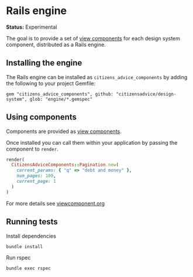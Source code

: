# Rails engine

**Status:** Experimental

The goal is to provide a set of [view components](https://viewcomponent.org/) for each design system component, distributed as a Rails engine.

## Installing the engine

The Rails engine can be installed as `citizens_advice_components` by adding the following to your project Gemfile:

```
gem "citizens_advice_components", github: "citizensadvice/design-system", glob: "engine/*.gemspec"
```

## Using components

Components are provided as [view components](https://viewcomponent.org/).

Once installed you can call them within your application by passing the component to `render`.

```rb
render(
  CitizensAdviceComponents::Pagination.new(
    current_params: { "q" => "debt and money" },
    num_pages: 100,
    current_page: 1
  )
)
```

For more details see [viewcomponent.org](https://viewcomponent.org/)

## Running tests

Install dependencies

```sh
bundle install
```

Run rspec

```sh
bundle exec rspec
```
